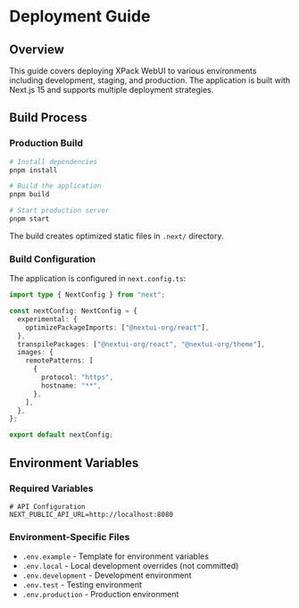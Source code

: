 # Deployment Guide

## Overview

This guide covers deploying XPack WebUI to various environments including development, staging, and production. The application is built with Next.js 15 and supports multiple deployment strategies.

## Build Process

### Production Build

```bash
# Install dependencies
pnpm install

# Build the application
pnpm build

# Start production server
pnpm start
```

The build creates optimized static files in `.next/` directory.

### Build Configuration

The application is configured in `next.config.ts`:

```typescript
import type { NextConfig } from "next";

const nextConfig: NextConfig = {
  experimental: {
    optimizePackageImports: ["@nextui-org/react"],
  },
  transpilePackages: ["@nextui-org/react", "@nextui-org/theme"],
  images: {
    remotePatterns: [
      {
        protocol: "https",
        hostname: "**",
      },
    ],
  },
};

export default nextConfig;
```

## Environment Variables

### Required Variables

```env
# API Configuration
NEXT_PUBLIC_API_URL=http://localhost:8080
```

### Environment-Specific Files

- `.env.example` - Template for environment variables
- `.env.local` - Local development overrides (not committed)
- `.env.development` - Development environment
- `.env.test` - Testing environment
- `.env.production` - Production environment
